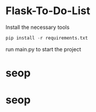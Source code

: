# Flask-To-Do-List


Install the necessary tools

```python
pip install -r requirements.txt
```

run main.py to start the project
# seop
# seop
